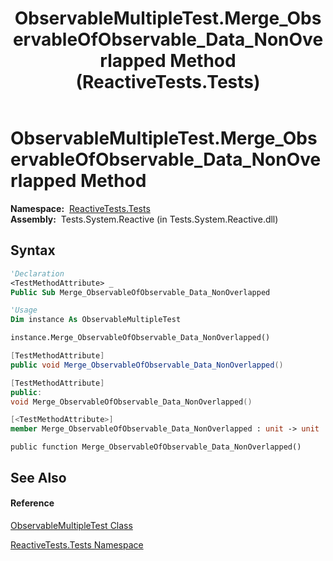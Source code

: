 ﻿---
title: ObservableMultipleTest.Merge_ObservableOfObservable_Data_NonOverlapped Method  (ReactiveTests.Tests)
TOCTitle: Merge_ObservableOfObservable_Data_NonOverlapped Method
ms:assetid: M:ReactiveTests.Tests.ObservableMultipleTest.Merge_ObservableOfObservable_Data_NonOverlapped
ms:mtpsurl: https://msdn.microsoft.com/en-us/library/reactivetests.tests.observablemultipletest.merge_observableofobservable_data_nonoverlapped(v=VS.103)
ms:contentKeyID: 36620710
ms.date: 06/28/2011
mtps_version: v=VS.103
f1_keywords:
- ReactiveTests.Tests.ObservableMultipleTest.Merge_ObservableOfObservable_Data_NonOverlapped
dev_langs:
- CSharp
- JScript
- VB
- FSharp
- c++
---

# ObservableMultipleTest.Merge\_ObservableOfObservable\_Data\_NonOverlapped Method

**Namespace:**  [ReactiveTests.Tests](hh289046\(v=vs.103\).md)  
**Assembly:**  Tests.System.Reactive (in Tests.System.Reactive.dll)

## Syntax

``` vb
'Declaration
<TestMethodAttribute> _
Public Sub Merge_ObservableOfObservable_Data_NonOverlapped
```

``` vb
'Usage
Dim instance As ObservableMultipleTest

instance.Merge_ObservableOfObservable_Data_NonOverlapped()
```

``` csharp
[TestMethodAttribute]
public void Merge_ObservableOfObservable_Data_NonOverlapped()
```

``` c++
[TestMethodAttribute]
public:
void Merge_ObservableOfObservable_Data_NonOverlapped()
```

``` fsharp
[<TestMethodAttribute>]
member Merge_ObservableOfObservable_Data_NonOverlapped : unit -> unit 
```

``` jscript
public function Merge_ObservableOfObservable_Data_NonOverlapped()
```

## See Also

#### Reference

[ObservableMultipleTest Class](hh303586\(v=vs.103\).md)

[ReactiveTests.Tests Namespace](hh289046\(v=vs.103\).md)

